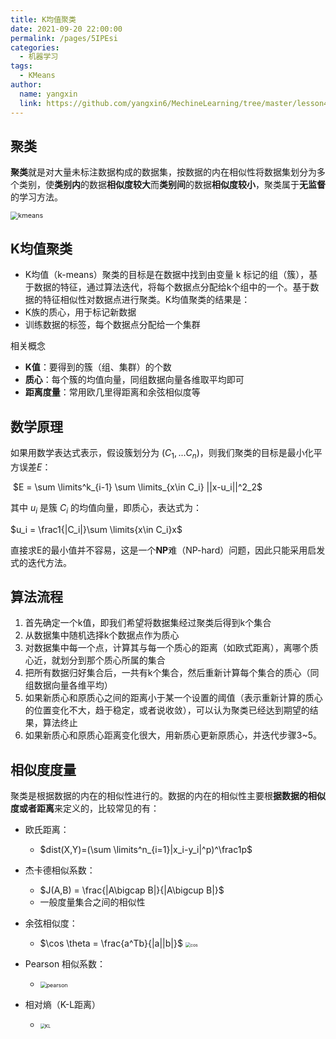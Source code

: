 ```yaml
---
title: K均值聚类
date: 2021-09-20 22:00:00
permalink: /pages/5IPEsi
categories: 
  - 机器学习
tags: 
  - KMeans
author: 
  name: yangxin
  link: https://github.com/yangxin6/MechineLearning/tree/master/lesson4
---
```


## 聚类

**聚类**就是对大量未标注数据构成的数据集，按数据的内在相似性将数据集划分为多个类别，使**类别内**的数据**相似度较大**而**类别间**的数据**相似度较小**，聚类属于**无监督**的学习方法。

<img src="https://cdn.jsdelivr.net/gh/yangxin6/img-hosting@master/images/kmeans.5i4iu6z1xe8.png" alt="kmeans" style="zoom:77%;" />

## K均值聚类

- K均值（k-means）聚类的目标是在数据中找到由变量 k 标记的组（簇），基于数据的特征，通过算法迭代，将每个数据点分配给k个组中的一个。基于数据的特征相似性对数据点进行聚类。K均值聚类的结果是：
- K族的质心，用于标记新数据
- 训练数据的标签，每个数据点分配给一个集群



相关概念

- **K值**：要得到的簇（组、集群）的个数
- **质心**：每个簇的均值向量，同组数据向量各维取平均即可
- **距离度量**：常用欧几里得距离和余弦相似度等



## 数学原理

如果用数学表达式表示，假设簇划分为 $(C_1,...C_n)$，则我们聚类的目标是最小化平方误差$E$：

​	$E = \sum \limits^k_{i-1} \sum \limits_{x\in C_i} ||x-u_i||^2_2$

其中 $u_i$ 是簇 $C_i$ 的均值向量，即质心，表达式为：

  $u_i = \frac1{|C_i|}\sum \limits{x\in C_i}x$

直接求E的最小值并不容易，这是一个**NP**难（NP-hard）问题，因此只能采用启发式的迭代方法。



## 算法流程

1. 首先确定一个k值，即我们希望将数据集经过聚类后得到k个集合
2. 从数据集中随机选择k个数据点作为质心
3. 对数据集中每一个点，计算其与每一个质心的距离（如欧式距离），离哪个质心近，就划分到那个质心所属的集合
4. 把所有数据归好集合后，一共有k个集合，然后重新计算每个集合的质心（同组数据向量各维平均）
5. 如果新质心和原质心之间的距离小于某一个设置的阈值（表示重新计算的质心的位置变化不大，趋于稳定，或者说收敛），可以认为聚类已经达到期望的结果，算法终止
6. 如果新质心和原质心距离变化很大，用新质心更新原质心，并迭代步骤3~5。



## 相似度度量

聚类是根据数据的内在的相似性进行的。数据的内在的相似性主要根**据数据的相似度或者距离**来定义的，比较常见的有：

- 欧氏距离：
  - $dist(X,Y)=(\sum \limits^n_{i=1}|x_i-y_i|^p)^\frac1p$

- 杰卡德相似系数：
  - $J(A,B) = \frac{|A\bigcap B|}{|A\bigcup B|}$
  - 一般度量集合之间的相似性
- 余弦相似度：
  - $\cos \theta = \frac{a^Tb}{|a||b|}$   <img src="https://cdn.jsdelivr.net/gh/yangxin6/img-hosting@master/images/cos.4u868dxu7gk0.png" alt="cos" style="zoom:50%;" />

- Pearson 相似系数：
  - <img src="https://cdn.jsdelivr.net/gh/yangxin6/img-hosting@master/images/pearson.3pk40yxka0u0.png" alt="pearson" style="zoom:63%;" /> 

- 相对熵（K-L距离）
  - <img src="https://cdn.jsdelivr.net/gh/yangxin6/img-hosting@master/images/KL.tpc2d1y06o0.png" alt="KL" style="zoom:50%;" /> 

